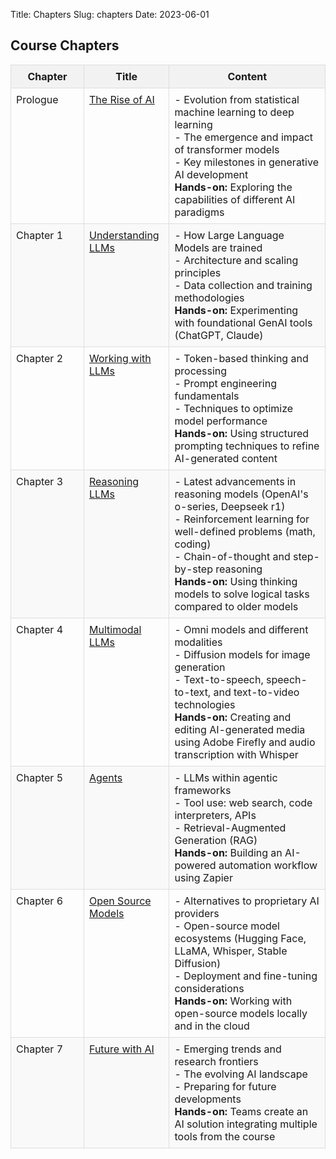 Title: Chapters
Slug: chapters
Date: 2023-06-01

## Course Chapters

<table class="table table-bordered">
  <thead>
    <tr>
      <th>Chapter</th>
      <th>Title</th>
      <th>Content</th>
    </tr>
  </thead>
  <tbody>
    <tr>
      <td>Prologue</td>
      <td><a href="../chapters/prologue.html">The Rise of AI</a></td>
      <td>
        - Evolution from statistical machine learning to deep learning<br>
        - The emergence and impact of transformer models<br>
        - Key milestones in generative AI development<br>
        <strong>Hands-on:</strong> Exploring the capabilities of different AI paradigms
      </td>
    </tr>
    <tr>
      <td>Chapter 1</td>
      <td><a href="../chapters/chapter1.html">Understanding LLMs</a></td>
      <td>
        - How Large Language Models are trained<br>
        - Architecture and scaling principles<br>
        - Data collection and training methodologies<br>
        <strong>Hands-on:</strong> Experimenting with foundational GenAI tools (ChatGPT, Claude)
      </td>
    </tr>
    <tr>
      <td>Chapter 2</td>
      <td><a href="../chapters/chapter2.html">Working with LLMs</a></td>
      <td>
        - Token-based thinking and processing<br>
        - Prompt engineering fundamentals<br>
        - Techniques to optimize model performance<br>
        <strong>Hands-on:</strong> Using structured prompting techniques to refine AI-generated content
      </td>
    </tr>
    <tr>
      <td>Chapter 3</td>
      <td><a href="../chapters/chapter3.html">Reasoning LLMs</a></td>
      <td>
        - Latest advancements in reasoning models (OpenAI's o-series, Deepseek r1)<br>
        - Reinforcement learning for well-defined problems (math, coding)<br>
        - Chain-of-thought and step-by-step reasoning<br>
        <strong>Hands-on:</strong> Using thinking models to solve logical tasks compared to older models
      </td>
    </tr>
    <tr>
      <td>Chapter 4</td>
      <td><a href="../chapters/chapter4.html">Multimodal LLMs</a></td>
      <td>
        - Omni models and different modalities<br>
        - Diffusion models for image generation<br>
        - Text-to-speech, speech-to-text, and text-to-video technologies<br>
        <strong>Hands-on:</strong> Creating and editing AI-generated media using Adobe Firefly and audio transcription with Whisper
      </td>
    </tr>
    <tr>
      <td>Chapter 5</td>
      <td><a href="../chapters/chapter5.html">Agents</a></td>
      <td>
        - LLMs within agentic frameworks<br>
        - Tool use: web search, code interpreters, APIs<br>
        - Retrieval-Augmented Generation (RAG)<br>
        <strong>Hands-on:</strong> Building an AI-powered automation workflow using Zapier
      </td>
    </tr>
    <tr>
      <td>Chapter 6</td>
      <td><a href="../chapters/chapter6.html">Open Source Models</a></td>
      <td>
        - Alternatives to proprietary AI providers<br>
        - Open-source model ecosystems (Hugging Face, LLaMA, Whisper, Stable Diffusion)<br>
        - Deployment and fine-tuning considerations<br>
        <strong>Hands-on:</strong> Working with open-source models locally and in the cloud
      </td>
    </tr>
    <tr>
      <td>Chapter 7</td>
      <td><a href="../chapters/chapter7.html">Future with AI</a></td>
      <td>
        - Emerging trends and research frontiers<br>
        - The evolving AI landscape<br>
        - Preparing for future developments<br>
        <strong>Hands-on:</strong> Teams create an AI solution integrating multiple tools from the course
      </td>
    </tr>
  </tbody>
</table>

<style>
table {
  width: 100%;
  border-collapse: collapse;
  margin-bottom: 20px;
}

th, td {
  padding: 8px;
  border: 1px solid #ddd;
  vertical-align: top;
}

/* Make the first column wider */
table th:first-child, 
table td:first-child {
  width: 15%;
  min-width: 100px;
}

th {
  background-color: #f2f2f2;
  font-weight: bold;
}

tr:nth-child(even) {
  background-color: #f9f9f9;
}
</style>
